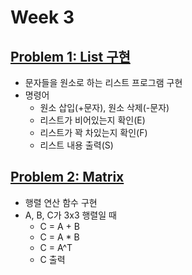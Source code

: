# Week 3

## [Problem 1: List 구현](problem1)

- 문자들을 원소로 하는 리스트 프로그램 구현
- 명령어
  - 원소 삽입(+문자), 원소 삭제(-문자)
  - 리스트가 비어있는지 확인(E)
  - 리스트가 꽉 차있는지 확인(F)
  - 리스트 내용 출력(S)

## [Problem 2: Matrix](problem2)

- 행렬 연산 함수 구현
- A, B, C가 3x3 행렬일 때
  - C = A + B
  - C = A \* B
  - C = A^T
  - C 출력

